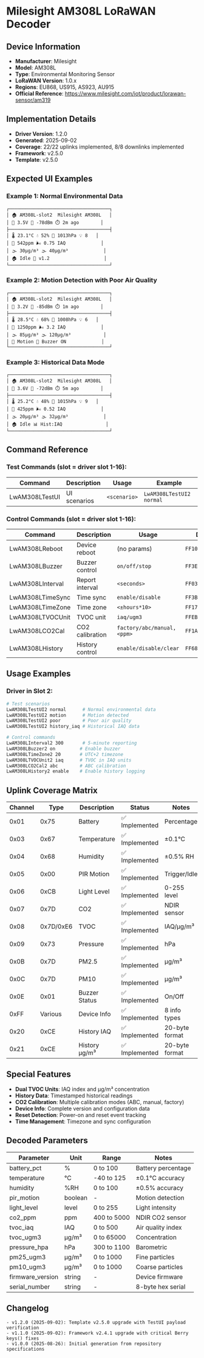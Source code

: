 # Milesight AM308L LoRaWAN Decoder

## Device Information
- **Manufacturer**: Milesight
- **Model**: AM308L
- **Type**: Environmental Monitoring Sensor
- **LoRaWAN Version**: 1.0.x
- **Regions**: EU868, US915, AS923, AU915
- **Official Reference**: https://www.milesight.com/iot/product/lorawan-sensor/am319

## Implementation Details
- **Driver Version**: 1.2.0
- **Generated**: 2025-09-02
- **Coverage**: 22/22 uplinks implemented, 8/8 downlinks implemented
- **Framework**: v2.5.0
- **Template**: v2.5.0

## Expected UI Examples

### Example 1: Normal Environmental Data
```
┌─────────────────────────────────────┐
│ 🏠 AM308L-slot2  Milesight AM308L   │
│ 🔋 3.5V 📶 -78dBm ⏱️ 2m ago        │
├─────────────────────────────────────┤
│ 🌡️ 23.1°C 💧 52% 🔵 1013hPa 💡 8   │
│ 💨 542ppm 🌬️ 0.75 IAQ             │
│ 🌫️ 30μg/m³ 🌫️ 40μg/m³             │
│ 🏠 Idle 💾 v1.2                    │
└─────────────────────────────────────┘
```

### Example 2: Motion Detection with Poor Air Quality
```
┌─────────────────────────────────────┐
│ 🏠 AM308L-slot2  Milesight AM308L   │
│ 🔋 3.2V 📶 -85dBm ⏱️ 1m ago        │
├─────────────────────────────────────┤
│ 🌡️ 28.5°C 💧 68% 🔵 1008hPa 💡 6   │
│ 💨 1250ppm 🌬️ 3.2 IAQ             │
│ 🌫️ 85μg/m³ 🌫️ 120μg/m³            │
│ 🚶 Motion 🔔 Buzzer ON             │
└─────────────────────────────────────┘
```

### Example 3: Historical Data Mode
```
┌─────────────────────────────────────┐
│ 🏠 AM308L-slot2  Milesight AM308L   │
│ 🔋 3.6V 📶 -72dBm ⏱️ 5m ago        │
├─────────────────────────────────────┤
│ 🌡️ 25.2°C 💧 48% 🔵 1015hPa 💡 9   │
│ 💨 425ppm 🌬️ 0.52 IAQ             │
│ 🌫️ 20μg/m³ 🌫️ 32μg/m³             │
│ 🏠 Idle 📊 Hist:IAQ                │
└─────────────────────────────────────┘
```

## Command Reference

### Test Commands (slot = driver slot 1-16):
| Command | Description | Usage | Example |
|---------|-------------|-------|---------|
| LwAM308LTestUI<slot> | UI scenarios | `<scenario>` | `LwAM308LTestUI2 normal` |

### Control Commands (slot = driver slot 1-16):
| Command | Description | Usage | Downlink Hex |
|---------|-------------|-------|---------------|
| LwAM308LReboot<slot> | Device reboot | (no params) | `FF10FF` |
| LwAM308LBuzzer<slot> | Buzzer control | `on/off/stop` | `FF3E01/FF3D00` |
| LwAM308LInterval<slot> | Report interval | `<seconds>` | `FF03XXXX` |
| LwAM308LTimeSync<slot> | Time sync | `enable/disable` | `FF3B02/FF3B00` |
| LwAM308LTimeZone<slot> | Time zone | `<±hours*10>` | `FF17XXXX` |
| LwAM308LTVOCUnit<slot> | TVOC unit | `iaq/ugm3` | `FFEB00/FFEB01` |
| LwAM308LCO2Cal<slot> | CO2 calibration | `factory/abc/manual,<ppm>` | `FF1AXX[XXXX]` |
| LwAM308LHistory<slot> | History control | `enable/disable/clear` | `FF6801/FF6800/FF2701` |

## Usage Examples

### Driver in Slot 2:
```bash
# Test scenarios
LwAM308LTestUI2 normal      # Normal environmental data
LwAM308LTestUI2 motion      # Motion detected
LwAM308LTestUI2 poor        # Poor air quality
LwAM308LTestUI2 history_iaq # Historical IAQ data

# Control commands
LwAM308LInterval2 300       # 5-minute reporting
LwAM308LBuzzer2 on         # Enable buzzer
LwAM308LTimeZone2 20       # UTC+2 timezone
LwAM308LTVOCUnit2 iaq      # TVOC in IAQ units
LwAM308LCO2Cal2 abc        # ABC calibration
LwAM308LHistory2 enable    # Enable history logging
```

## Uplink Coverage Matrix
| Channel | Type | Description | Status | Notes |
|---------|------|-------------|--------|-------|
| 0x01 | 0x75 | Battery | ✅ Implemented | Percentage |
| 0x03 | 0x67 | Temperature | ✅ Implemented | ±0.1°C |
| 0x04 | 0x68 | Humidity | ✅ Implemented | ±0.5% RH |
| 0x05 | 0x00 | PIR Motion | ✅ Implemented | Trigger/Idle |
| 0x06 | 0xCB | Light Level | ✅ Implemented | 0-255 level |
| 0x07 | 0x7D | CO2 | ✅ Implemented | NDIR sensor |
| 0x08 | 0x7D/0xE6 | TVOC | ✅ Implemented | IAQ/µg/m³ |
| 0x09 | 0x73 | Pressure | ✅ Implemented | hPa |
| 0x0B | 0x7D | PM2.5 | ✅ Implemented | µg/m³ |
| 0x0C | 0x7D | PM10 | ✅ Implemented | µg/m³ |
| 0x0E | 0x01 | Buzzer Status | ✅ Implemented | On/Off |
| 0xFF | Various | Device Info | ✅ Implemented | 8 info types |
| 0x20 | 0xCE | History IAQ | ✅ Implemented | 20-byte format |
| 0x21 | 0xCE | History µg/m³ | ✅ Implemented | 20-byte format |

## Special Features
- **Dual TVOC Units**: IAQ index and µg/m³ concentration
- **History Data**: Timestamped historical readings
- **CO2 Calibration**: Multiple calibration modes (ABC, manual, factory)
- **Device Info**: Complete version and configuration data
- **Reset Detection**: Power-on and reset event tracking
- **Time Management**: Timezone and sync configuration

## Decoded Parameters
| Parameter | Unit | Range | Notes |
|-----------|------|-------|-------|
| battery_pct | % | 0 to 100 | Battery percentage |
| temperature | °C | -40 to 125 | ±0.1°C accuracy |
| humidity | %RH | 0 to 100 | ±0.5% accuracy |
| pir_motion | boolean | - | Motion detection |
| light_level | level | 0 to 255 | Light intensity |
| co2_ppm | ppm | 400 to 5000 | NDIR CO2 sensor |
| tvoc_iaq | IAQ | 0 to 500 | Air quality index |
| tvoc_ugm3 | µg/m³ | 0 to 65000 | Concentration |
| pressure_hpa | hPa | 300 to 1100 | Barometric |
| pm25_ugm3 | µg/m³ | 0 to 1000 | Fine particles |
| pm10_ugm3 | µg/m³ | 0 to 1000 | Coarse particles |
| firmware_version | string | - | Device firmware |
| serial_number | string | - | 8-byte hex serial |

## Changelog
```
- v1.2.0 (2025-09-02): Template v2.5.0 upgrade with TestUI payload verification
- v1.1.0 (2025-09-02): Framework v2.4.1 upgrade with critical Berry keys() fixes
- v1.0.0 (2025-08-26): Initial generation from repository specifications
```